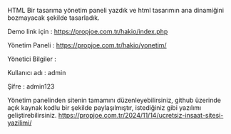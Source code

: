 HTML Bir tasarıma yönetim paneli yazdık ve html tasarımın ana dinamiğini bozmayacak şekilde tasarladık.

Demo link için : https://propjoe.com.tr/hakio/index.php

Yönetim Paneli : https://propjoe.com.tr/hakio/yonetim/

Yönetici Bilgiler :

Kullanıcı adı : admin

Şifre : admin123

Yönetim panelinden sitenin tamamını düzenleyebilirsiniz, github üzerinde açık kaynak kodlu bir şekilde paylaşılmıştır, istediğiniz gibi yazılımı geliştirebilirsiniz.
https://propjoe.com.tr/2024/11/14/ucretsiz-insaat-sitesi-yazilimi/
